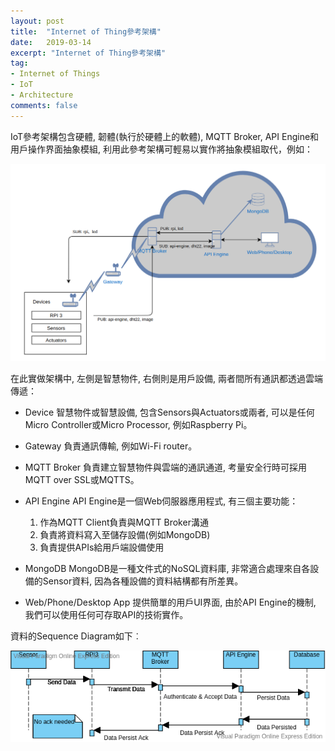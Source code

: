 ```yaml
---
layout: post
title:  "Internet of Thing參考架構"
date:   2019-03-14
excerpt: "Internet of Thing參考架構"
tag:
- Internet of Things 
- IoT
- Architecture
comments: false
---
```


IoT參考架構包含硬體, 韌體(執行於硬體上的軟體), MQTT Broker, API Engine和用戶操作界面抽象模組, 利用此參考架構可輕易以實作將抽象模組取代，例如： 

![alt text](https://github.com/kisekitw/kisekitw.github.io/blob/master/assets/img/1080314/arch.png?raw=true "IoT Architecture")

在此實做架構中, 左側是智慧物件, 右側則是用戶設備, 兩者間所有通訊都透過雲端傳遞： 

* Device 
智慧物件或智慧設備, 包含Sensors與Actuators或兩者, 可以是任何Micro Controller或Micro Processor, 例如Raspberry Pi。 

* Gateway 
負責通訊傳輸, 例如Wi-Fi router。 

* MQTT Broker 
負責建立智慧物件與雲端的通訊通道, 考量安全行時可採用MQTT over SSL或MQTTS。 

* API Engine 
API Engine是一個Web伺服器應用程式, 有三個主要功能： 

    1. 作為MQTT Client負責與MQTT Broker溝通 
    2. 負責將資料寫入至儲存設備(例如MongoDB) 
    3. 負責提供APIs給用戶端設備使用 

* MongoDB 
MongoDB是一種文件式的NoSQL資料庫, 非常適合處理來自各設備的Sensor資料, 因為各種設備的資料結構都有所差異。 

* Web/Phone/Desktop App 
提供簡單的用戶UI界面, 由於API Engine的機制, 我們可以使用任何可存取API的技術實作。 

資料的Sequence Diagram如下︰ 

![Alt text](https://github.com/kisekitw/kisekitw.github.io/blob/master/assets/img/1080314/DataflowFromSensorToDB.png?raw=true "Dataflow From Sensor to DB")